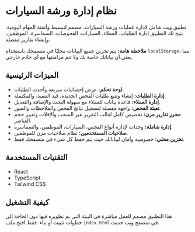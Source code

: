 # نظام إدارة ورشة السيارات

تطبيق ويب شامل لإدارة عمليات ورشة السيارات، مصمم لتبسيط وأتمتة المهام اليومية. يتيح لك التطبيق إدارة الطلبات، العملاء، السيارات، الفحوصات، السماسرة، الموظفين، وإنشاء تقارير مفصلة.

**ملاحظة هامة:** يتم تخزين جميع البيانات محليًا في متصفحك باستخدام `localStorage`، مما يعني أن بياناتك خاصة بك ولا تتم مزامنتها مع أي خادم خارجي.

## الميزات الرئيسية

- **لوحة تحكم:** عرض إحصائيات سريعة وأحدث الطلبات.
- **إدارة الطلبات:** إنشاء وتتبع طلبات الفحص الجديدة، قيد التنفيذ، والمكتملة.
- **إدارة العملاء:** قاعدة بيانات للعملاء مع سهولة البحث والإضافة والتعديل.
- **تعبئة الفحص:** واجهة مفصلة لتسجيل نتائج الفحص والملاحظات والصور.
- **محرر تقارير مرن:** تخصيص كامل لقالب التقرير عبر السحب والإفلات وتغيير حجم العناصر.
- **إدارة شاملة:** وحدات لإدارة أنواع الفحص، السيارات، الموظفين، والسماسرة.
- **صلاحيات المستخدمين:** نظام صلاحيات مرن للموظفين.
- **تخزين محلي:** خصوصية وأمان لبياناتك حيث يتم حفظ كل شيء في متصفحك فقط.

## التقنيات المستخدمة

- React
- TypeScript
- Tailwind CSS

## كيفية التشغيل

هذا التطبيق مصمم للعمل مباشرة في البيئة التي تم تطويره فيها دون الحاجة إلى خطوات تثبيت أو بناء. فقط افتح ملف `index.html` في متصفح ويب حديث.
